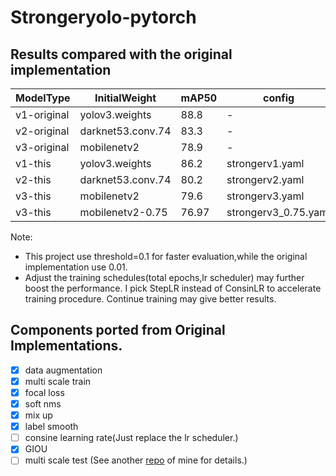 # Strongeryolo-pytorch 
## Results compared with the original implementation
|ModelType|InitialWeight|mAP50|config|
| ------ | ------ | ------ |------ |
|v1-original|yolov3.weights|88.8|-|
|v2-original|darknet53.conv.74|83.3|-|
|v3-original|mobilenetv2|78.9|-|
|v1-this|yolov3.weights|86.2|strongerv1.yaml|
|v2-this|darknet53.conv.74|80.2|strongerv2.yaml|
|v3-this|mobilenetv2|79.6|strongerv3.yaml|  
|v3-this|mobilenetv2-0.75|76.97|strongerv3_0.75.yaml|  

Note: 
- This project use threshold=0.1 for faster evaluation,while the original implementation use 0.01.
- Adjust the training schedules(total epochs,lr scheduler) may further boost the performance. I pick StepLR instead of ConsinLR to accelerate training procedure. Continue training may give better results. 

## Components ported from Original Implementations.
- [x] data augmentation
- [x] multi scale train
- [x] focal loss
- [x] soft nms
- [x] mix up
- [x] label smooth
- [ ] consine learning rate(Just replace the lr scheduler.)
- [x] GIOU
- [ ] multi scale test (See another [repo](https://github.com/wlguan/pytorch-yolov3) of mine for details.)
